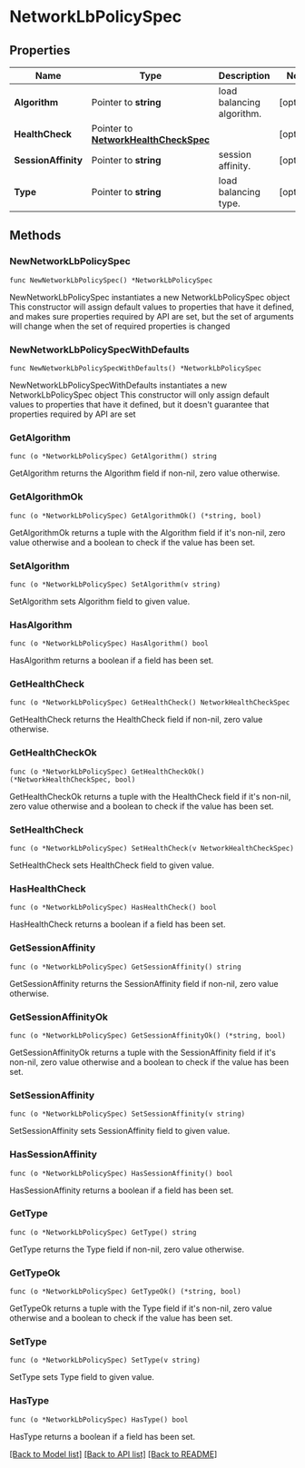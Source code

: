 # NetworkLbPolicySpec

## Properties

Name | Type | Description | Notes
------------ | ------------- | ------------- | -------------
**Algorithm** | Pointer to **string** | load balancing algorithm. | [optional] 
**HealthCheck** | Pointer to [**NetworkHealthCheckSpec**](networkHealthCheckSpec.md) |  | [optional] 
**SessionAffinity** | Pointer to **string** | session affinity. | [optional] 
**Type** | Pointer to **string** | load balancing type. | [optional] 

## Methods

### NewNetworkLbPolicySpec

`func NewNetworkLbPolicySpec() *NetworkLbPolicySpec`

NewNetworkLbPolicySpec instantiates a new NetworkLbPolicySpec object
This constructor will assign default values to properties that have it defined,
and makes sure properties required by API are set, but the set of arguments
will change when the set of required properties is changed

### NewNetworkLbPolicySpecWithDefaults

`func NewNetworkLbPolicySpecWithDefaults() *NetworkLbPolicySpec`

NewNetworkLbPolicySpecWithDefaults instantiates a new NetworkLbPolicySpec object
This constructor will only assign default values to properties that have it defined,
but it doesn't guarantee that properties required by API are set

### GetAlgorithm

`func (o *NetworkLbPolicySpec) GetAlgorithm() string`

GetAlgorithm returns the Algorithm field if non-nil, zero value otherwise.

### GetAlgorithmOk

`func (o *NetworkLbPolicySpec) GetAlgorithmOk() (*string, bool)`

GetAlgorithmOk returns a tuple with the Algorithm field if it's non-nil, zero value otherwise
and a boolean to check if the value has been set.

### SetAlgorithm

`func (o *NetworkLbPolicySpec) SetAlgorithm(v string)`

SetAlgorithm sets Algorithm field to given value.

### HasAlgorithm

`func (o *NetworkLbPolicySpec) HasAlgorithm() bool`

HasAlgorithm returns a boolean if a field has been set.

### GetHealthCheck

`func (o *NetworkLbPolicySpec) GetHealthCheck() NetworkHealthCheckSpec`

GetHealthCheck returns the HealthCheck field if non-nil, zero value otherwise.

### GetHealthCheckOk

`func (o *NetworkLbPolicySpec) GetHealthCheckOk() (*NetworkHealthCheckSpec, bool)`

GetHealthCheckOk returns a tuple with the HealthCheck field if it's non-nil, zero value otherwise
and a boolean to check if the value has been set.

### SetHealthCheck

`func (o *NetworkLbPolicySpec) SetHealthCheck(v NetworkHealthCheckSpec)`

SetHealthCheck sets HealthCheck field to given value.

### HasHealthCheck

`func (o *NetworkLbPolicySpec) HasHealthCheck() bool`

HasHealthCheck returns a boolean if a field has been set.

### GetSessionAffinity

`func (o *NetworkLbPolicySpec) GetSessionAffinity() string`

GetSessionAffinity returns the SessionAffinity field if non-nil, zero value otherwise.

### GetSessionAffinityOk

`func (o *NetworkLbPolicySpec) GetSessionAffinityOk() (*string, bool)`

GetSessionAffinityOk returns a tuple with the SessionAffinity field if it's non-nil, zero value otherwise
and a boolean to check if the value has been set.

### SetSessionAffinity

`func (o *NetworkLbPolicySpec) SetSessionAffinity(v string)`

SetSessionAffinity sets SessionAffinity field to given value.

### HasSessionAffinity

`func (o *NetworkLbPolicySpec) HasSessionAffinity() bool`

HasSessionAffinity returns a boolean if a field has been set.

### GetType

`func (o *NetworkLbPolicySpec) GetType() string`

GetType returns the Type field if non-nil, zero value otherwise.

### GetTypeOk

`func (o *NetworkLbPolicySpec) GetTypeOk() (*string, bool)`

GetTypeOk returns a tuple with the Type field if it's non-nil, zero value otherwise
and a boolean to check if the value has been set.

### SetType

`func (o *NetworkLbPolicySpec) SetType(v string)`

SetType sets Type field to given value.

### HasType

`func (o *NetworkLbPolicySpec) HasType() bool`

HasType returns a boolean if a field has been set.


[[Back to Model list]](../README.md#documentation-for-models) [[Back to API list]](../README.md#documentation-for-api-endpoints) [[Back to README]](../README.md)


